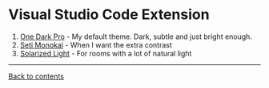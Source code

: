 # Visual Studio Code Extension 

1. [One Dark Pro](https://marketplace.visualstudio.com/items?itemName=zhuangtongfa.Material-theme) - My default theme. Dark, subtle and just bright enough.
2. [Seti Monokai](https://marketplace.visualstudio.com/items?itemName=SmukkeKim.theme-setimonokai) - When I want the extra contrast
3. [Solarized Light](https://marketplace.visualstudio.com/items?itemName=ryanolsonx.solarized) - For rooms with a lot of natural light

___
[Back to contents](README.md)
